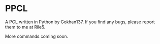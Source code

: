 PPCL
====

A PCL written in Python by Gokhan137. If you find any bugs, please report them to me at Rile5.

More commands coming soon.
